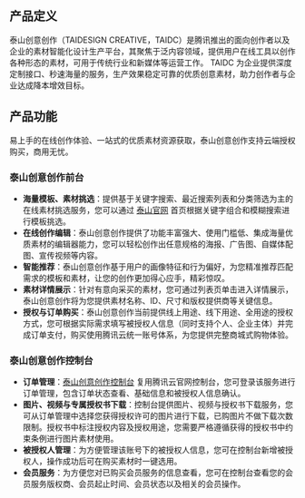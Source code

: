 ## 产品定义
泰山创意创作（TAIDESIGN CREATIVE，TAIDC）是腾讯推出的面向创作者以及企业的素材智能化设计生产平台，其聚焦于泛内容领域，提供用户在线工具以创作各种形态的素材，可用于传统行业和新媒体等运营工作。
TAIDC 为企业提供深度定制接口、秒速海量的服务，生产效果稳定可靠的优质创意素材，助力创作者与企业达成降本增效目标。

## 产品功能
易上手的在线创作体验、一站式的优质素材资源获取，泰山创意创作支持云端授权购买，商用无忧。

### 泰山创意创作前台
- **海量模板、素材挑选**：提供基于关键字搜索、最近搜索列表和分类筛选为主的在线素材挑选服务，您可以通过 [泰山官网](https://taishan.qq.com/) 首页根据关键字组合和模糊搜索进行模板挑选。
- **在线创作编辑**：泰山创意创作提供了功能丰富强大、使用门槛低、集成海量优质素材的编辑器能力，您可以轻松创作出任意规格的海报、广告图、自媒体配图、宣传视频等内容。
- **智能推荐**：泰山创意创作基于用户的画像特征和行为偏好，为您精准推荐匹配需求的模板和素材，让您的创作更加得心应手，精彩惊叹。
- **素材详情展示**：针对有意向采买的素材，您可通过列表页单击进入详情展示，泰山创意创作将为您提供素材名称、ID、尺寸和版权提供商等关键信息。
- **授权与订单购买**：泰山创意创作当前提供线上用途、线下用途、全用途的授权方式，您可根据实际需求填写被授权人信息（同时支持个人、企业主体）并完成订单支付，购买使用腾讯云统一账号体系，为您提供完整商城式购物体验。

### 泰山创意创作控制台
- **订单管理**：[泰山创意创作控制台](http://console.cloud.tencent.com/taidc) 复用腾讯云官网控制台，您可登录该服务进行订单管理，包含订单状态查看、基础信息和被授权人信息确认。
- **图片、视频与专属授权书下载**：控制台提供图片、视频与授权书下载服务，您可从订单管理中选择您获得授权许可的图片进行下载，已购图片不做下载次数限制。授权书中标注授权内容及授权用途，您需要严格遵循获得的授权书中约束条例进行图片素材使用。
- **被授权人管理**：为方便管理该账号下的被授权人信息，您可在控制台新增被授权人，操作成功后可在购买素材时一键选用。
- **会员服务**：为方便您对已购买会员服务的信息查看，您可在控制台查看您的会员服务版权商、会员起止时间、会员状态以及相关的会员操作。
